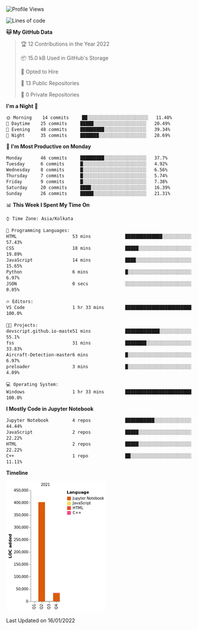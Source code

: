 <!--START_SECTION:waka-->
![Profile Views](http://img.shields.io/badge/Profile%20Views-0-blue)

![Lines of code](https://img.shields.io/badge/From%20Hello%20World%20I%27ve%20Written-438%20Thousand%20lines%20of%20code-blue)

**🐱 My GitHub Data** 

> 🏆 12 Contributions in the Year 2022
 > 
> 📦 15.0 kB Used in GitHub's Storage 
 > 
> 💼 Opted to Hire
 > 
> 📜 13 Public Repositories 
 > 
> 🔑 0 Private Repositories  
 > 
**I'm a Night 🦉** 

```text
🌞 Morning    14 commits     ██░░░░░░░░░░░░░░░░░░░░░░░   11.48% 
🌆 Daytime    25 commits     █████░░░░░░░░░░░░░░░░░░░░   20.49% 
🌃 Evening    48 commits     █████████░░░░░░░░░░░░░░░░   39.34% 
🌙 Night      35 commits     ███████░░░░░░░░░░░░░░░░░░   28.69%

```
📅 **I'm Most Productive on Monday** 

```text
Monday       46 commits     █████████░░░░░░░░░░░░░░░░   37.7% 
Tuesday      6 commits      █░░░░░░░░░░░░░░░░░░░░░░░░   4.92% 
Wednesday    8 commits      █░░░░░░░░░░░░░░░░░░░░░░░░   6.56% 
Thursday     7 commits      █░░░░░░░░░░░░░░░░░░░░░░░░   5.74% 
Friday       9 commits      █░░░░░░░░░░░░░░░░░░░░░░░░   7.38% 
Saturday     20 commits     ████░░░░░░░░░░░░░░░░░░░░░   16.39% 
Sunday       26 commits     █████░░░░░░░░░░░░░░░░░░░░   21.31%

```


📊 **This Week I Spent My Time On** 

```text
⌚︎ Time Zone: Asia/Kolkata

💬 Programming Languages: 
HTML                     53 mins             ██████████████░░░░░░░░░░░   57.43% 
CSS                      18 mins             █████░░░░░░░░░░░░░░░░░░░░   19.89% 
JavaScript               14 mins             ████░░░░░░░░░░░░░░░░░░░░░   15.65% 
Python                   6 mins              █░░░░░░░░░░░░░░░░░░░░░░░░   6.97% 
JSON                     0 secs              ░░░░░░░░░░░░░░░░░░░░░░░░░   0.05%

🔥 Editors: 
VS Code                  1 hr 33 mins        █████████████████████████   100.0%

🐱‍💻 Projects: 
devscript.github.io-maste51 mins             █████████████░░░░░░░░░░░░   55.1% 
fss                      31 mins             ████████░░░░░░░░░░░░░░░░░   33.83% 
Aircraft-Detection-master6 mins              █░░░░░░░░░░░░░░░░░░░░░░░░   6.97% 
preloader                3 mins              █░░░░░░░░░░░░░░░░░░░░░░░░   4.09%

💻 Operating System: 
Windows                  1 hr 33 mins        █████████████████████████   100.0%

```

**I Mostly Code in Jupyter Notebook** 

```text
Jupyter Notebook         4 repos             ███████████░░░░░░░░░░░░░░   44.44% 
JavaScript               2 repos             █████░░░░░░░░░░░░░░░░░░░░   22.22% 
HTML                     2 repos             █████░░░░░░░░░░░░░░░░░░░░   22.22% 
C++                      1 repo              ██░░░░░░░░░░░░░░░░░░░░░░░   11.11%

```


**Timeline**

![Chart not found](https://raw.githubusercontent.com/ThejaswinS/ThejaswinS/main/charts/bar_graph.png) 


 Last Updated on 16/01/2022
<!--END_SECTION:waka-->





